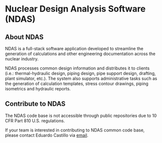 # Nuclear Design Analysis Software (NDAS)

## About NDAS

NDAS is a full-stack software application developed to streamline the generation of calculations and other engineering documentation across the nuclear industry.

NDAS processes common design information and distributes it to clients (i.e.: thermal-hydraulic design, piping design, pipe support design, drafting, plant simulator, etc.). The system also supports administrative tasks such as the generation of calculation templates, stress contour drawings, piping isometrics and hydraulic reports.

## Contribute to NDAS

The NDAS code base is not accessible through public repositories due to 10 CFR Part 810 U.S. regulations. 

If your team is interested in contributing to NDAS common code base, please contact Eduardo Castillo via [email](mailto:ec833@cornell.edu).

